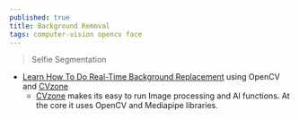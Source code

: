```yaml
---
published: true
title: Background Removal
tags: computer-vision opencv face
---
```

> Selfie Segmentation

- [Learn How To Do Real-Time Background Replacement](https://www.analyticsvidhya.com/blog/2021/07/learn-how-to-do-real-time-background-replacement-using-opencv-and-cvzone/) using OpenCV and [CVzone](https://github.com/cvzone/cvzone)
	- [CVzone](https://github.com/cvzone/cvzone) makes its easy to run Image processing and AI functions. At the core it uses OpenCV and Mediapipe libraries.
